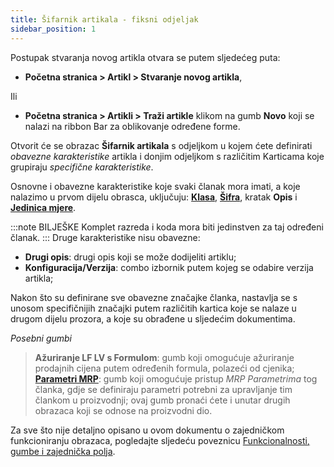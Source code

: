 ```yaml
---
title: Šifarnik artikala - fiksni odjeljak
sidebar_position: 1
---
```


Postupak stvaranja novog artikla otvara se putem sljedećeg puta:
- **Početna stranica > Artikl > Stvaranje novog artikla**,

Ili 

- **Početna stranica > Artikli > Traži artikle** klikom na gumb **Novo** koji se nalazi na ribbon Bar za oblikovanje određene forme.

Otvorit će se obrazac **Šifarnik artikala** s odjeljkom u kojem ćete definirati *obavezne karakteristike* artikla i donjim odjeljkom s različitim Karticama koje grupiraju *specifične karakteristike*.

Osnovne i obavezne karakteristike koje svaki članak mora imati, a koje nalazimo u prvom dijelu obrasca, uključuju: [**Klasa**](/docs/guide/common/glossary/glossary-intro#item-class), [**Šifra**](/docs/guide/common/glossary/glossary-intro#item-code), kratak **Opis** i [**Jedinica mjere**](/docs/guide/common/glossary/glossary-intro#unit-of-measurement).

:::note BILJEŠKE 
Komplet razreda i koda mora biti jedinstven za taj određeni članak. 
:::
Druge karakteristike nisu obavezne:
- **Drugi opis**: drugi opis koji se može dodijeliti artiklu;
- **Konfiguracija/Verzija**: combo izbornik putem kojeg se odabire verzija artikla;

Nakon što su definirane sve obavezne značajke članka, nastavlja se s unosom specifičnijih značajki putem različitih kartica koje se nalaze u drugom dijelu prozora, a koje su obrađene u sljedećim dokumentima.

*Posebni gumbi*  

> **Ažuriranje LF LV s Formulom**: gumb koji omogućuje ažuriranje prodajnih cijena putem određenih formula, polazeći od cjenika;      
> [**Parametri MRP**](/docs/configurations/parameters/production/mrp-parameters/search-mrp-parameters): gumb koji omogućuje pristup *MRP Parametrima* tog članka, gdje se definiraju parametri potrebni za upravljanje tim člankom u proizvodnji; ovaj gumb pronaći ćete i unutar drugih obrazaca koji se odnose na proizvodni dio.  

Za sve što nije detaljno opisano u ovom dokumentu o zajedničkom funkcioniranju obrazaca, pogledajte sljedeću poveznicu [Funkcionalnosti, gumbe i zajednička polja](/docs/guide/common).